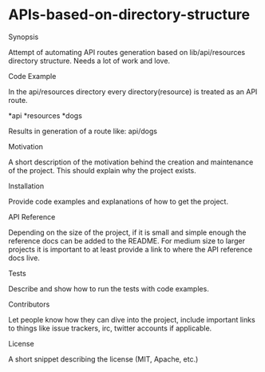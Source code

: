 # APIs-based-on-directory-structure

Synopsis

Attempt of automating API routes generation based on lib/api/resources directory structure. Needs a lot of work and love.

Code Example

In the api/resources directory every directory(resource) is treated as an API route.

*api
  *resources
    *dogs

Results in generation of a route like: api/dogs



Motivation

A short description of the motivation behind the creation and maintenance of the project. This should explain why the project exists.

Installation

Provide code examples and explanations of how to get the project.

API Reference

Depending on the size of the project, if it is small and simple enough the reference docs can be added to the README. For medium size to larger projects it is important to at least provide a link to where the API reference docs live.

Tests

Describe and show how to run the tests with code examples.

Contributors

Let people know how they can dive into the project, include important links to things like issue trackers, irc, twitter accounts if applicable.

License

A short snippet describing the license (MIT, Apache, etc.)

          
